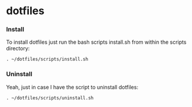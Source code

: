 dotfiles
========

### Install ###

To install dotfiles just run the bash scripts install.sh from within the scripts directory:

`. ~/dotfiles/scripts/install.sh`

### Uninstall ###

Yeah, just in case I have the script to uninstall dotfiles:

`. ~/dotfiles/scripts/uninstall.sh`
